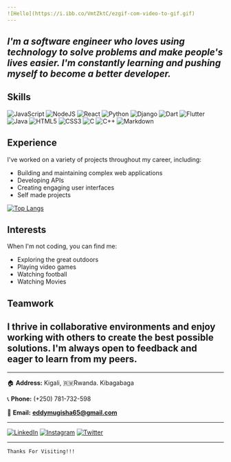 ```yaml
---
![Hello](https://i.ibb.co/VmtZktC/ezgif-com-video-to-gif.gif)
---
```

## ***I'm a software engineer who loves using technology to solve problems and make people's lives easier. I'm constantly learning and pushing myself to become a better developer.***

## Skills
![JavaScript](https://img.shields.io/badge/javascript-%23323330.svg?style=for-the-badge&logo=javascript&logoColor=%23F7DF1E) ![NodeJS](https://img.shields.io/badge/node.js-6DA55F?style=for-the-badge&logo=node.js&logoColor=white)
![React](https://img.shields.io/badge/react-%2320232a.svg?style=for-the-badge&logo=react&logoColor=%2361DAFB) ![Python](https://img.shields.io/badge/python-3670A0?style=for-the-badge&logo=python&logoColor=ffdd54) 
![Django](https://img.shields.io/badge/django-%23092E20.svg?style=for-the-badge&logo=django&logoColor=white) ![Dart](https://img.shields.io/badge/dart-%230175C2.svg?style=for-the-badge&logo=dart&logoColor=white) ![Flutter](https://img.shields.io/badge/Flutter-%2302569B.svg?style=for-the-badge&logo=Flutter&logoColor=white) 
![Java](https://img.shields.io/badge/java-%23ED8B00.svg?style=for-the-badge&logo=openjdk&logoColor=white) ![HTML5](https://img.shields.io/badge/html5-%23E34F26.svg?style=for-the-badge&logo=html5&logoColor=white) ![CSS3](https://img.shields.io/badge/css3-%231572B6.svg?style=for-the-badge&logo=css3&logoColor=white) ![C](https://img.shields.io/badge/c-%2300599C.svg?style=for-the-badge&logo=c&logoColor=white) ![C++](https://img.shields.io/badge/c++-%2300599C.svg?style=for-the-badge&logo=c%2B%2B&logoColor=white) ![Markdown](https://img.shields.io/badge/markdown-%23000000.svg?style=for-the-badge&logo=markdown&logoColor=white)


## Experience
I've worked on a variety of projects throughout my career, including:
- Building and maintaining complex web applications
- Developing APIs
- Creating engaging user interfaces
- Self made projects

[![Top Langs](https://github-readme-stats.vercel.app/api/top-langs/?username=edcreation&layout=compact&theme=vision-friendly-dark)](https://github.com/anuraghazra/github-readme-stats)

## Interests
When I'm not coding, you can find me:
- Exploring the great outdoors
- Playing video games
- Watching football
- Watching Movies

## Teamwork
I thrive in collaborative environments and enjoy working with others to create the best possible solutions. I'm always open to feedback and eager to learn from my peers.
---

---
🏠 **Address:** Kigali,  🇷🇼Rwanda. Kibagabaga

📞 **Phone:** (+250) 781-732-598

📧 **Email:** **eddymugisha65@gmail.com**

---
[![LinkedIn](https://img.shields.io/badge/linkedin-%230077B5.svg?style=for-the-badge&logo=linkedin&logoColor=white)](https://www.linkedin.com/in/eddy-mugisha/) [![Instagram](https://img.shields.io/badge/Instagram-%23E4405F.svg?style=for-the-badge&logo=Instagram&logoColor=white)](https://www.instagram.com/eddy_jedidiah_101/) [![Twitter](https://img.shields.io/badge/Twitter-%231DA1F2.svg?style=for-the-badge&logo=Twitter&logoColor=white)](https://twitter.com/mugishae250)

***
```
Thanks For Visiting!!!
```

